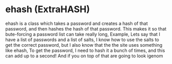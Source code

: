 # ehash (ExtraHASH)
ehash is a class which takes a password and creates a hash of that password, and then hashes the hash of that password.
This makes it so that bute-forcing a password list can take really long, Example, Lets say that I have a list of passwords and a list of salts, I know how to use the salts to get the correct password, but I also know that the the site uses something like ehash, To get the password, I need to hash it a bunch of times, and this can add up to a second! And if you on top of that are going to look igenom 
